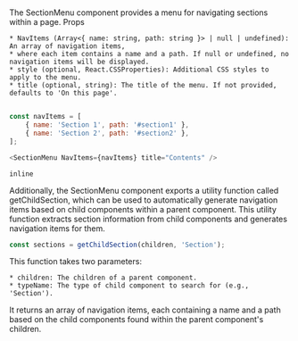 # <SectionMenu>

The SectionMenu component provides a menu for navigating sections within a page.
Props

    * NavItems (Array<{ name: string, path: string }> | null | undefined): An array of navigation items, 
    * where each item contains a name and a path. If null or undefined, no navigation items will be displayed.
    * style (optional, React.CSSProperties): Additional CSS styles to apply to the menu.
    * title (optional, string): The title of the menu. If not provided, defaults to 'On this page'.

```javascript

const navItems = [
    { name: 'Section 1', path: '#section1' },
    { name: 'Section 2', path: '#section2' },
];

<SectionMenu NavItems={navItems} title="Contents" />

```

```inline```

Additionally, the SectionMenu component exports a utility function called getChildSection, which can be used to automatically generate navigation items based on child components within a parent component. This utility function extracts section information from child components and generates navigation items for them.


```javascript
const sections = getChildSection(children, 'Section');
```

This function takes two parameters:

    * children: The children of a parent component.
    * typeName: The type of child component to search for (e.g., 'Section').

It returns an array of navigation items, each containing a name and a path based on the child components found within the parent component's children.

